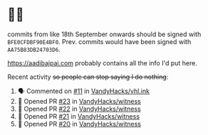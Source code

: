 # 👋🏻
<!--
**aadibajpai/aadibajpai** is a ✨ _special_ ✨ repository because its `README.md` (this file) appears on your GitHub profile.
-->
commits from like 18th September onwards should be signed with `BFE0CFDBF90E4BF0`. Prev. commits would have been signed with `AA75B83DB24703D6`.

https://aadibajpai.com probably contains all the info I'd put here.

Recent activity ~~so people can stop saying I do nothing~~:
<!--START_SECTION:activity-->
1. 🗣 Commented on [#11](https://github.com/VandyHacks/vhl.ink/issues/11) in [VandyHacks/vhl.ink](https://github.com/VandyHacks/vhl.ink)
2. 💪 Opened PR [#23](https://github.com/VandyHacks/witness/pull/23) in [VandyHacks/witness](https://github.com/VandyHacks/witness)
3. 💪 Opened PR [#22](https://github.com/VandyHacks/witness/pull/22) in [VandyHacks/witness](https://github.com/VandyHacks/witness)
4. 💪 Opened PR [#21](https://github.com/VandyHacks/witness/pull/21) in [VandyHacks/witness](https://github.com/VandyHacks/witness)
5. 💪 Opened PR [#20](https://github.com/VandyHacks/witness/pull/20) in [VandyHacks/witness](https://github.com/VandyHacks/witness)
<!--END_SECTION:activity-->
